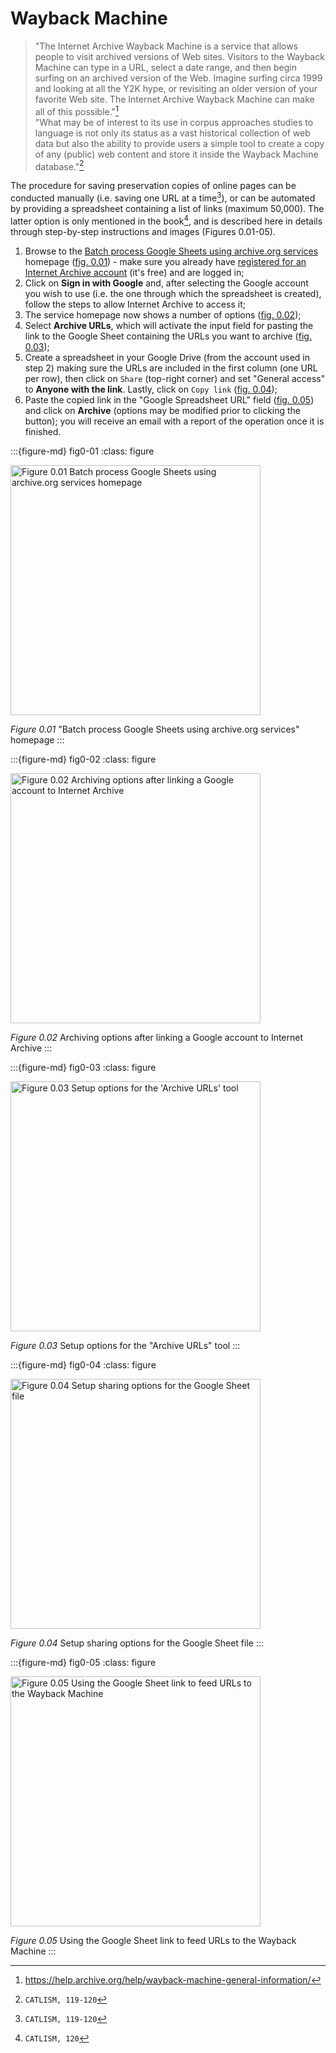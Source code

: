 # Wayback Machine

> "The Internet Archive Wayback Machine is a service that allows people to visit archived versions of Web sites. Visitors to the Wayback Machine can type in a URL, select a date range, and then begin surfing on an archived version of the Web. Imagine surfing circa 1999 and looking at all the Y2K hype, or revisiting an older version of your favorite Web site. The Internet Archive Wayback Machine can make all of this possible."[^sn3]  
"What may be of interest to its use in corpus approaches studies to language is not only its status as a vast historical collection of web data but also the ability to provide users a simple tool to create a copy of any (public) web content and store it inside the Wayback Machine database."[^sn2]


The procedure for saving preservation copies of online pages can be conducted manually (i.e. saving one URL at a time[^sn2]), or can be automated by providing a spreadsheet containing a list of links (maximum 50,000). The latter option is only mentioned in the book[^sn1], and is described here in details through step-by-step instructions and images (Figures 0.01-05).  

1. Browse to the [Batch process Google Sheets using archive.org services](https://archive.org/services/wayback-gsheets/) homepage ([fig. 0.01](#fig0-01)) - make sure you already have [registered for an Internet Archive account](https://archive.org/account/signup) (it's free) and are logged in;
2. Click on **Sign in with Google** and, after selecting the Google account you wish to use (i.e. the one through which the spreadsheet is created), follow the steps to allow Internet Archive to access it;
3. The service homepage now shows a number of options ([fig. 0.02](#fig0-02));
4. Select **Archive URLs**, which will activate the input field for pasting the link to the Google Sheet containing the URLs you want to archive ([fig. 0.03](#fig0-03));
5. Create a spreadsheet in your Google Drive (from the account used in step 2) making sure the URLs are included in the first column (one URL per row), then click on `Share` (top-right corner) and set "General access" to **Anyone with the link**. Lastly, click on `Copy link` ([fig. 0.04](#fig0-04));
6. Paste the copied link in the "Google Spreadsheet URL" field ([fig. 0.05](#fig0-05)) and click on **Archive** (options may be modified prior to clicking the button); you will receive an email with a report of the operation once it is finished.


:::{figure-md} fig0-01
:class: figure

<img src="figures/Figure0.01_wbm_01.png" alt="Figure 0.01 Batch process Google Sheets using archive.org services homepage" class="bg-primary mb-1" width="400px">

*Figure 0.01* "Batch process Google Sheets using archive.org services" homepage
:::

:::{figure-md} fig0-02
:class: figure

<img src="figures/Figure0.02_wbm_02.png" alt="Figure 0.02 Archiving options after linking a Google account to Internet Archive" class="bg-primary mb-1" width="400px">

*Figure 0.02* Archiving options after linking a Google account to Internet Archive
:::

:::{figure-md} fig0-03
:class: figure

<img src="figures/Figure0.03_wbm_03.png" alt="Figure 0.03 Setup options for the 'Archive URLs' tool" class="bg-primary mb-1" width="400px">

*Figure 0.03* Setup options for the "Archive URLs" tool
:::

:::{figure-md} fig0-04
:class: figure

<img src="figures/Figure0.04_wbm_04.png" alt="Figure 0.04 Setup sharing options for the Google Sheet file" class="bg-primary mb-1" width="400px">

*Figure 0.04* Setup sharing options for the Google Sheet file
:::

:::{figure-md} fig0-05
:class: figure

<img src="figures/Figure0.05_wbm_05.png" alt="Figure 0.05 Using the Google Sheet link to feed URLs to the Wayback Machine" class="bg-primary mb-1" width="400px">

*Figure 0.05* Using the Google Sheet link to feed URLs to the Wayback Machine
:::
[^sn1]: `CATLISM, 120`
[^sn2]: `CATLISM, 119-120`
[^sn3]: https://help.archive.org/help/wayback-machine-general-information/